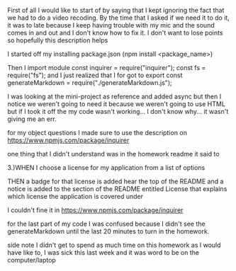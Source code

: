 First of all I would like to start of by saying that I kept ignoring the fact that we had to do a video recoding.
By the time that I asked if we need it to do it, it was to late because I keep having trouble with my mic and the sound comes 
in and out and I don't know how to fix it. I don't want to lose points so hopefully this description helps 

I started off my installing 
package.json (npm install <package_name>)

Then I import module 
const inquirer = require("inquirer");
const fs = require("fs");
and I just realized that I for got to export const generateMarkdown = require("./generateMarkdown.js");

I was looking at the mini-project as reference and added async but then I notice we weren't going to need it because we weren't going to use HTML
but if I took it off the my code wasn't working... I don't know why... it wasn't giving me an err.

for my object questions I made sure to use the description on https://www.npmjs.com/package/inquirer

one thing that I didn't understand was in the homework readme it said to 

3.)WHEN I choose a license for my application from a list of options

THEN a badge for that license is added hear the top of the README and a notice is added to the section of the README entitled License that explains which license the application is covered under

I couldn't fine it in https://www.npmjs.com/package/inquirer

for the last part of my code I was confused because I didn't see the generateMarkdown until the last 20 minutes to turn in the homework.

side note 
I didn't get to spend as much time on this homework as I would have like to, I was sick this last week and it was word to be on the computer/laptop